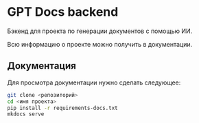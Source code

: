 # GPT Docs backend
Бэкенд для проекта по генерации документов с помощью ИИ.

Всю информацию о проекте можно получить в документации.

## Документация

Для просмотра документации нужно сделать следующее:
```bash
git clone <репозиторий>
cd <имя проекта>
pip install -r requirements-docs.txt
mkdocs serve
```
